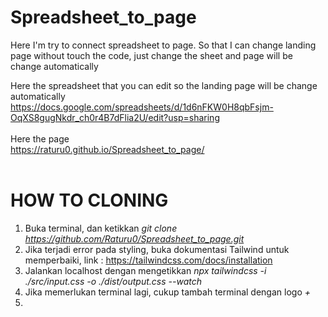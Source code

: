 # Spreadsheet_to_page
Here I'm try to connect spreadsheet to page. So that I can change landing page without touch the code, just change the sheet and page will be change automatically

Here the spreadsheet that you can edit so the landing page will be change automatically
<br>
https://docs.google.com/spreadsheets/d/1d6nFKW0H8qbFsjm-OqXS8gugNkdr_ch0r4B7dFlia2U/edit?usp=sharing 
<br> <br>
Here the page
<br>
https://raturu0.github.io/Spreadsheet_to_page/
<br><br>
# HOW TO CLONING
1. Buka terminal, dan ketikkan *git clone https://github.com/Raturu0/Spreadsheet_to_page.git*
2. Jika terjadi error pada styling, buka dokumentasi Tailwind untuk memperbaiki, link : https://tailwindcss.com/docs/installation
3. Jalankan localhost dengan mengetikkan *npx tailwindcss -i ./src/input.css -o ./dist/output.css --watch*
4. Jika memerlukan terminal lagi, cukup tambah terminal dengan logo *+*
5. 
